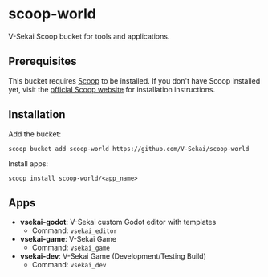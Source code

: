 # scoop-world

V-Sekai Scoop bucket for tools and applications.

## Prerequisites

This bucket requires [Scoop](https://scoop.sh/) to be installed. If you don't have Scoop installed yet, visit the [official Scoop website](https://scoop.sh/) for installation instructions.

## Installation

Add the bucket:

```
scoop bucket add scoop-world https://github.com/V-Sekai/scoop-world
```

Install apps:

```
scoop install scoop-world/<app_name>
```

## Apps

- **vsekai-godot**: V-Sekai custom Godot editor with templates
  - Command: `vsekai_editor`
- **vsekai-game**: V-Sekai Game
  - Command: `vsekai_game`
- **vsekai-dev**: V-Sekai Game (Development/Testing Build)
  - Command: `vsekai_dev`

